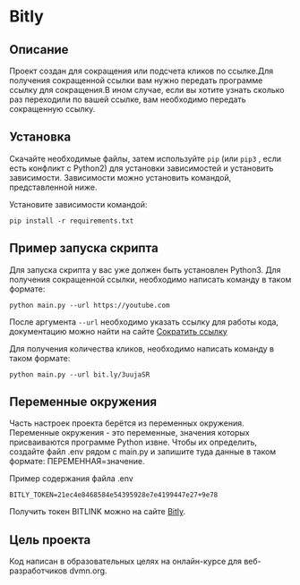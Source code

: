# Bitly

## Описание

Проект создан для сокращения или подсчета кликов по ссылке.Для получения сокращенной ссылки вам нужно передать программе ссылку для сокращения.В ином случае, если вы хотите узнать сколько раз переходили по вашей ссылке, вам необходимо передать сокращенную ссылку.

## Установка

Скачайте необходимые файлы, затем используйте `pip` (или `pip3` , если есть конфликт с Python2) для установки
зависимостей и установить зависимости. Зависимости можно установить командой, представленной ниже.

Установите зависимости командой: 

```
pip install -r requirements.txt
```

## Пример запуска скрипта

Для запуска скрипта у вас уже должен быть установлен Python3.
Для получения сокращенной ссылки, необходимо написать команду в таком формате:

```
python main.py --url https://youtube.com
```

После аргумента `--url` необходимо указать ссылку для работы кода, документацию можно найти на сайте
[Сократить ссылку](bit.ly)

Для получения количества кликов, необходимо написать команду в таком формате:

```
python main.py --url bit.ly/3uujaSR
```

## Переменные окружения

Часть настроек проекта берётся из переменных окружения. Переменные окружения - это переменные,
значения которых присваиваются программе Python извне. Чтобы их определить, создайте файл .env рядом с
main.py и запишите туда данные в таком формате: ПЕРЕМЕННАЯ=значение.

Пример содержания файла .env

```
BITLY_TOKEN=21ес4е8468584е54395928е7е4199447е27+9е78
```

Получить токен BITLINK можно на сайте [Bitly](bit.ly).

## Цель проекта

Код написан в образовательных целях на онлайн-курсе для веб-разработчиков dvmn.org.
